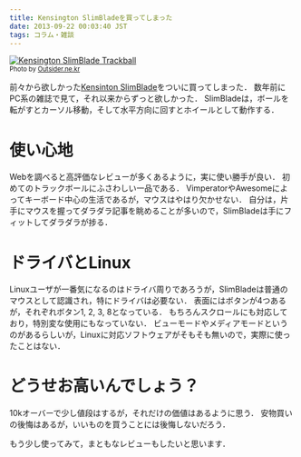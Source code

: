 ```yaml
---
title: Kensington SlimBladeを買ってしまった
date: 2013-09-22 00:03:40 JST
tags: コラム・雑談
---
```


[![Kensington SlimBlade Trackball](http://farm3.staticflickr.com/2747/4349245842_29f210b9dc_z.jpg)](http://www.flickr.com/photos/rockdoli/4349245842/)<br /><span style="font-size: 80%">Photo by <a href="http://www.flickr.com/photos/rockdoli/4349245842">Outsider.ne.kr</a></span>

前々から欲しかった[Kensinton SlimBlade](http://www.nanayojapan.co.jp/products/tball/72327.html)をついに買ってしまった．
数年前にPC系の雑誌で見て，それ以来からずっと欲しかった．
SlimBladeは，ボールを転がすとカーソル移動，そして水平方向に回すとホイールとして動作する．

# 使い心地

Webを調べると高評価なレビューが多くあるように，実に使い勝手が良い．
初めてのトラックボールにふさわしい一品である．
VimperatorやAwesomeによってキーボード中心の生活であるが，マウスはやはり欠かせない．
自分は，片手にマウスを握ってダラダラ記事を眺めることが多いので，SlimBladeは手にフィットしてダラダラが捗る．

# ドライバとLinux

Linuxユーザが一番気になるのはドライバ周りであろうが，SlimBladeは普通のマウスとして認識され，特にドライバは必要ない．
表面にはボタンが4つあるが，それぞれボタン1, 2, 3, 8となっている．
もちろんスクロールにも対応しており，特別変な使用にもなっていない．
ビューモードやメディアモードというのがあるらしいが，Linuxに対応ソフトウェアがそもそも無いので，実際に使ったことはない．

# どうせお高いんでしょう？

10kオーバーで少し値段はするが，それだけの価値はあるように思う．
安物買いの後悔はあるが，いいものを買うことには後悔しないだろう．

もう少し使ってみて，まともなレビューもしたいと思います．


